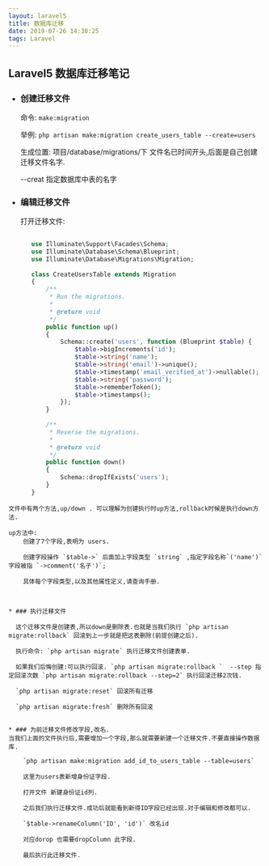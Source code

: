 ```yaml
---
layout: laravel5
title: 数据库迁移
date: 2019-07-26 14:30:25
tags: Laravel
---
```


## Laravel5 数据库迁移笔记

* ### 创建迁移文件
     命令: `make:migration`
     
     举例: `php artisan make:migration create_users_table --create=users`

     生成位置: 项目/database/migrations/下 文件名已时间开头,后面是自己创建迁移文件名字.

    --creat 指定数据库中表的名字

* ### 编辑迁移文件
    打开迁移文件:
    
    ```php <?php
       
       use Illuminate\Support\Facades\Schema;
       use Illuminate\Database\Schema\Blueprint;
       use Illuminate\Database\Migrations\Migration;
       
       class CreateUsersTable extends Migration
       {
           /**
            * Run the migrations.
            *
            * @return void
            */
           public function up()
           {
               Schema::create('users', function (Blueprint $table) {
                   $table->bigIncrements('id');
                   $table->string('name');
                   $table->string('email')->unique();
                   $table->timestamp('email_verified_at')->nullable();
                   $table->string('password');
                   $table->rememberToken();
                   $table->timestamps();
               });
           }
       
           /**
            * Reverse the migrations.
            *
            * @return void
            */
           public function down()
           {
               Schema::dropIfExists('users');
           }
       }
```
文件中有两个方法,up/down . 可以理解为创建执行时up方法,rollback时候是执行down方法.

up方法中:
    创建了7个字段,表明为 users.
    
    创建字段操作 `$table->` 后面加上字段类型 `string` ,指定字段名称`('name')` 字段被指 `->comment('名子')`; 
    
    具体每个字段类型,以及其他属性定义,请查询手册.
    


* ### 执行迁移文件

  这个迁移文件是创建表,所以down是删除表.也就是当我们执行 `php artisan migrate:rollback` 回滚到上一步就是把这表删除(前提创建之后).

  执行命令: `php artisan migrate` 执行迁移文件创建表单.
  
  如果我们后悔创建:可以执行回滚. `php artisan migrate:rollback `  --step 指定回滚次数 `php artisan migrate:rollback --step=2` 执行回滚迁移2次钱.
  
  `php artisan migrate:reset` 回滚所有迁移
  
  `php artisan migrate:fresh` 删除所有回滚
  
  
* ### 为前迁移文件修改字段,改名.
当我们上面的文件执行后,需要增加一个字段,那么就需要新建一个迁移文件.不要直接操作数据库.

    `php artisan make:migration add_id_to_users_table --table=users` 
    
    这里为users表新增身份证字段.
    
    打开文件 新建身份证id列. 
    
    之后我们执行迁移文件.成功后就能看到新得ID字段已经出现.对于编辑和修改都可以.

    `$table->renameColumn('ID', 'id')` 改名id
    
    对应dorop 也需要dropColumn 此字段.
    
    最后执行此迁移文件.


    
